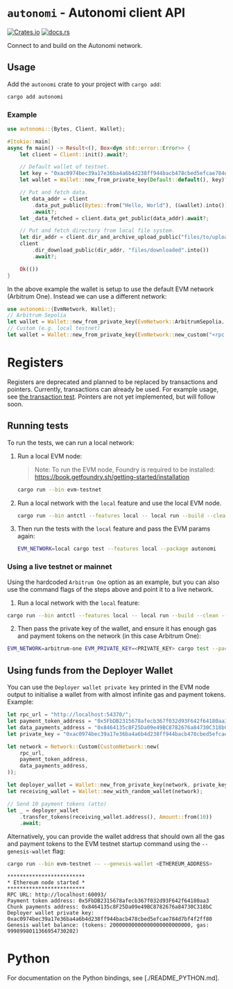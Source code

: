 # `autonomi` - Autonomi client API

[![Crates.io](https://img.shields.io/crates/v/autonomi.svg)](https://crates.io/crates/autonomi)
[![docs.rs](https://img.shields.io/badge/api-rustdoc-blue.svg)](https://docs.rs/autonomi)

Connect to and build on the Autonomi network.

## Usage

Add the `autonomi` crate to your project with `cargo add`:

```sh
cargo add autonomi
```

### Example

```rust
use autonomi::{Bytes, Client, Wallet};

#[tokio::main]
async fn main() -> Result<(), Box<dyn std::error::Error>> {
    let client = Client::init().await?;

    // Default wallet of testnet.
    let key = "0xac0974bec39a17e36ba4a6b4d238ff944bacb478cbed5efcae784d7bf4f2ff80";
    let wallet = Wallet::new_from_private_key(Default::default(), key)?;

    // Put and fetch data.
    let data_addr = client
        .data_put_public(Bytes::from("Hello, World"), (&wallet).into())
        .await?;
    let _data_fetched = client.data_get_public(data_addr).await?;

    // Put and fetch directory from local file system.
    let dir_addr = client.dir_and_archive_upload_public("files/to/upload".into(), &wallet).await?;
    client
        .dir_download_public(dir_addr, "files/downloaded".into())
        .await?;

    Ok(())
}
```

In the above example the wallet is setup to use the default EVM network (Arbitrum One). Instead we can use a different network:

```rust
use autonomi::{EvmNetwork, Wallet};
// Arbitrum Sepolia
let wallet = Wallet::new_from_private_key(EvmNetwork::ArbitrumSepolia, key)?;
// Custom (e.g. local testnet)
let wallet = Wallet::new_from_private_key(EvmNetwork::new_custom("<rpc URL>", "<payment token address>", "<data payment address>"), key)?;
```

# Registers

Registers are deprecated and planned to be replaced by transactions and pointers. Currently, transactions can already be used. For example usage, see [the transaction test](tests/transaction.rs). Pointers are not yet implemented, but will follow soon.

## Running tests

To run the tests, we can run a local network:

1. Run a local EVM node:
    > Note: To run the EVM node, Foundry is required to be installed: <https://book.getfoundry.sh/getting-started/installation>

    ```sh
    cargo run --bin evm-testnet
    ```

2. Run a local network with the `local` feature and use the local EVM node.

    ```sh
    cargo run --bin antctl --features local -- local run --build --clean --rewards-address <ETHEREUM_ADDRESS> evm-local
    ```

3. Then run the tests with the `local` feature and pass the EVM params again:

    ```sh
    EVM_NETWORK=local cargo test --features local --package autonomi
    ```

### Using a live testnet or mainnet

Using the hardcoded `Arbitrum One` option as an example, but you can also use the command flags of the steps above and point it to a live network.

1. Run a local network with the `local` feature:

```sh
cargo run --bin antctl --features local -- local run --build --clean --rewards-address <ETHEREUM_ADDRESS> evm-arbitrum-one
```

2. Then pass the private key of the wallet, and ensure it has enough gas and payment tokens on the network (in this case Arbitrum One):

```sh
EVM_NETWORK=arbitrum-one EVM_PRIVATE_KEY=<PRIVATE_KEY> cargo test --package autonomi --features local
```

## Using funds from the Deployer Wallet

You can use the `Deployer wallet private key` printed in the EVM node output to initialise a wallet from with almost infinite gas and payment tokens. Example:

```rust
let rpc_url = "http://localhost:54370/";
let payment_token_address = "0x5FbDB2315678afecb367f032d93F642f64180aa3";
let data_payments_address = "0x8464135c8F25Da09e49BC8782676a84730C318bC";
let private_key = "0xac0974bec39a17e36ba4a6b4d238ff944bacb478cbed5efcae784d7bf4f2ff80";

let network = Network::Custom(CustomNetwork::new(
    rpc_url,
    payment_token_address,
    data_payments_address,
));

let deployer_wallet = Wallet::new_from_private_key(network, private_key).unwrap();
let receiving_wallet = Wallet::new_with_random_wallet(network);

// Send 10 payment tokens (atto)
let _ = deployer_wallet
    .transfer_tokens(receiving_wallet.address(), Amount::from(10))
    .await;
```

Alternatively, you can provide the wallet address that should own all the gas and payment tokens to the EVM testnet
startup command using the `--genesis-wallet` flag:

```sh
cargo run --bin evm-testnet -- --genesis-wallet <ETHEREUM_ADDRESS>
```

```shell
*************************
* Ethereum node started *
*************************
RPC URL: http://localhost:60093/
Payment token address: 0x5FbDB2315678afecb367f032d93F642f64180aa3
Chunk payments address: 0x8464135c8F25Da09e49BC8782676a84730C318bC
Deployer wallet private key: 0xac0974bec39a17e36ba4a6b4d238ff944bacb478cbed5efcae784d7bf4f2ff80
Genesis wallet balance: (tokens: 20000000000000000000000000, gas: 9998998011366954730202)
```

# Python

For documentation on the Python bindings, see [./README_PYTHON.md].
